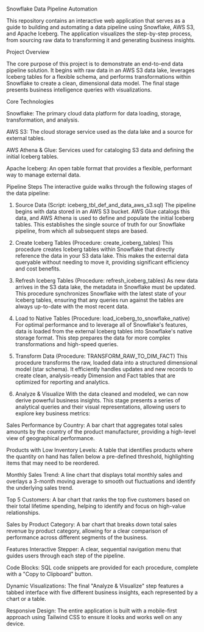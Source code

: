 Snowflake Data Pipeline Automation

This repository contains an interactive web application that serves as a guide to building and automating a data pipeline using Snowflake, AWS S3, and Apache Iceberg. The application visualizes the step-by-step process, from sourcing raw data to transforming it and generating business insights.

Project Overview

The core purpose of this project is to demonstrate an end-to-end data pipeline solution. It begins with raw data in an AWS S3 data lake, leverages Iceberg tables for a flexible schema, and performs transformations within Snowflake to create a clean, dimensional data model. The final stage presents business intelligence queries with visualizations.

Core Technologies

Snowflake: The primary cloud data platform for data loading, storage, transformation, and analysis.

AWS S3: The cloud storage service used as the data lake and a source for external tables.

AWS Athena & Glue: Services used for cataloging S3 data and defining the initial Iceberg tables.

Apache Iceberg: An open table format that provides a flexible, performant way to manage external data.

Pipeline Steps
The interactive guide walks through the following stages of the data pipeline:

1. Source Data (Script: iceberg_tbl_def_and_data_aws_s3.sql)
The pipeline begins with data stored in an AWS S3 bucket. AWS Glue catalogs this data, and AWS Athena is used to define and populate the initial Iceberg tables. This establishes the single source of truth for our Snowflake pipeline, from which all subsequent steps are based.

2. Create Iceberg Tables (Procedure: create_iceberg_tables)
This procedure creates Iceberg tables within Snowflake that directly reference the data in your S3 data lake. This makes the external data queryable without needing to move it, providing significant efficiency and cost benefits.

3. Refresh Iceberg Tables (Procedure: refresh_iceberg_tables)
As new data arrives in the S3 data lake, the metadata in Snowflake must be updated. This procedure synchronizes Snowflake with the latest state of your Iceberg tables, ensuring that any queries run against the tables are always up-to-date with the most recent data.

4. Load to Native Tables (Procedure: load_iceberg_to_snowflake_native)
For optimal performance and to leverage all of Snowflake's features, data is loaded from the external Iceberg tables into Snowflake's native storage format. This step prepares the data for more complex transformations and high-speed queries.

5. Transform Data (Procedure: TRANSFORM_RAW_TO_DIM_FACT)
This procedure transforms the raw, loaded data into a structured dimensional model (star schema). It efficiently handles updates and new records to create clean, analysis-ready Dimension and Fact tables that are optimized for reporting and analytics.

6. Analyze & Visualize
With the data cleaned and modeled, we can now derive powerful business insights. This stage presents a series of analytical queries and their visual representations, allowing users to explore key business metrics:

Sales Performance by Country: A bar chart that aggregates total sales amounts by the country of the product manufacturer, providing a high-level view of geographical performance.

Products with Low Inventory Levels: A table that identifies products where the quantity on hand has fallen below a pre-defined threshold, highlighting items that may need to be reordered.

Monthly Sales Trend: A line chart that displays total monthly sales and overlays a 3-month moving average to smooth out fluctuations and identify the underlying sales trend.

Top 5 Customers: A bar chart that ranks the top five customers based on their total lifetime spending, helping to identify and focus on high-value relationships.

Sales by Product Category: A bar chart that breaks down total sales revenue by product category, allowing for a clear comparison of performance across different segments of the business.

Features
Interactive Stepper: A clear, sequential navigation menu that guides users through each step of the pipeline.

Code Blocks: SQL code snippets are provided for each procedure, complete with a "Copy to Clipboard" button.

Dynamic Visualizations: The final "Analyze & Visualize" step features a tabbed interface with five different business insights, each represented by a chart or a table.

Responsive Design: The entire application is built with a mobile-first approach using Tailwind CSS to ensure it looks and works well on any device.
